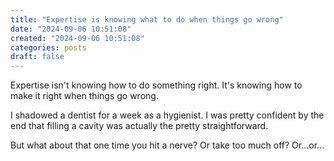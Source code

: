 ```yaml
---
title: "Expertise is knowing what to do when things go wrong"
date: "2024-09-06 10:51:08"  
created: "2024-09-06 10:51:08"
categories: posts  
draft: false
---
```

Expertise isn't knowing how to do something right. It's knowing how to make it right when things go wrong. 

I shadowed a dentist for a week as a hygienist. I was pretty confident by the end that filling a cavity was actually the pretty straightforward.

But what about that one time you hit a nerve? Or take too much off? Or...or...
